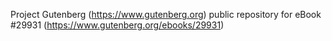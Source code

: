 Project Gutenberg (https://www.gutenberg.org) public repository for eBook #29931 (https://www.gutenberg.org/ebooks/29931)
